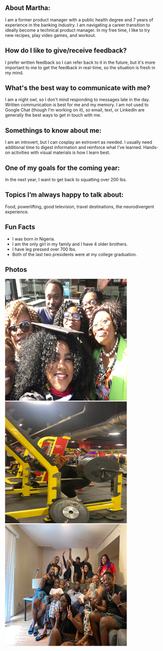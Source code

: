 ## About Martha: 
I am a former product manager with a public health degree and 7 years of experience in the banking industry. I am navigating a career transition to ideally become a technical product manager. In my free time, I like to try new recipes, play video games, and workout. 

## How do I like to give/receive feedback?
I prefer written feedback so I can refer back to it in the future, but it's more important to me to get the feedback in real-time, so the situation is fresh in my mind.

## What's the best way to communicate with me?
I am a night owl, so I don't mind responding to messages late in the day. Written communication is best for me and my memory. I am not used to Google Chat (though I'm working on it), so email, text, or LinkedIn are generally the best ways to get in touch with me. 

## Somethings to know about me:
I am an introvert, but I can cosplay an extrovert as needed. I usually need additional time to digest information and reinforce what I've learned. Hands-on activities with visual materials is how I learn best. 

## One of my goals for the coming year:
In the next year, I want to get back to squatting over 200 lbs.

## Topics I’m always happy to talk about:
Food, powerlifting, good television, travel destinations, the neurodivergent experience. 

## Fun Facts
- I was born in Nigeria.
- I am the only girl in my family and I have 4 older brothers.
- I have leg pressed over 700 lbs.
- Both of the last two presidents were at my college graduation.

## Photos
<img src="images/IMG_5534.jpeg" height="400" width="400"/>
<img src="images/IMG_0162.jpeg" height="400" width="400"/>
<img src="images/d7c5b915-03f8-42d4-9975-27b67541ac26.jpeg" height="400" width="400"/>